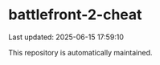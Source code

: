 # battlefront-2-cheat

Last updated: 2025-06-15 17:59:10

This repository is automatically maintained.
